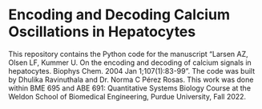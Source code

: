 # Encoding and Decoding Calcium Oscillations in Hepatocytes

This repository contains the Python code for the manuscript  “Larsen AZ, Olsen LF, Kummer U. On the encoding and decoding of calcium signals in hepatocytes. Biophys Chem. 2004 Jan 1;107(1):83-99”. The code was built by Dhulika Ravinuthala and Dr. Norma C Pérez Rosas. This work was done within BME 695 and ABE 691: Quantitative Systems Biology Course at the Weldon School of Biomedical Engineering, Purdue University, Fall 2022. 


